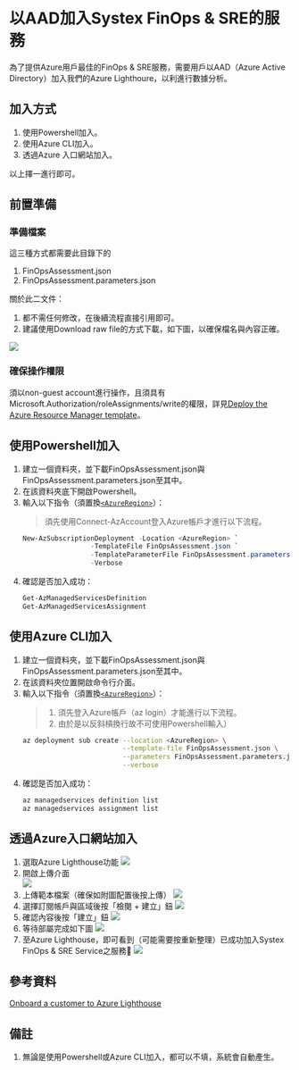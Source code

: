 # 以AAD加入Systex FinOps & SRE的服務

為了提供Azure用戶最佳的FinOps & SRE服務，需要用戶以AAD（Azure Active Directory）加入我們的Azure Lighthoure，以利進行數據分析。

## 加入方式

1. 使用Powershell加入。
2. 使用Azure CLI加入。
3. 透過Azure 入口網站加入。

以上擇一進行即可。

## 前置準備

### 準備檔案

這三種方式都需要此目錄下的

1. FinOpsAssessment.json
2. FinOpsAssessment.parameters.json

關於此二文件：

1. 都不需任何修改，在後續流程直接引用即可。
2. 建議使用Download raw file的方式下載，如下圖，以確保檔名與內容正確。

![](img/dl-with-raw-file.png)

### 確保操作權限

須以non-guest account進行操作，且須具有Microsoft.Authorization/roleAssignments/write的權限，詳見[Deploy the Azure Resource Manager template](https://learn.microsoft.com/en-us/azure/lighthouse/how-to/onboard-customer#deploy-the-azure-resource-manager-template)。

## 使用Powershell加入
1. 建立一個資料夾，並下載FinOpsAssessment.json與FinOpsAssessment.parameters.json至其中。
2. 在該資料夾底下開啟Powershell。
3. 輸入以下指令（須置換[`<AzureRegion>`](https://learn.microsoft.com/zh-tw/gaming/playfab/api-references/events/data-types/azureregion)）：
   > 須先使用Connect-AzAccount登入Azure帳戶才進行以下流程。
   ```powershell
   New-AzSubscriptionDeployment -Location <AzureRegion> `
                    -TemplateFile FinOpsAssessment.json `
                    -TemplateParameterFile FinOpsAssessment.parameters.json `
                    -Verbose
   ```
4. 確認是否加入成功：
   ```powershell
   Get-AzManagedServicesDefinition
   Get-AzManagedServicesAssignment
   ```

## 使用****Azure CLI****加入
1. 建立一個資料夾，並下載FinOpsAssessment.json與FinOpsAssessment.parameters.json至其中。
2. 在該資料夾位置開啟命令行介面。
3. 輸入以下指令（須置換[`<AzureRegion>`](https://learn.microsoft.com/zh-tw/gaming/playfab/api-references/events/data-types/azureregion)）：
   > 1. 須先登入Azure帳戶（az login）才能進行以下流程。
   > 2. 由於是以反斜槓換行故不可使用Powershell輸入）
   ```bash
   az deployment sub create --location <AzureRegion> \
                            --template-file FinOpsAssessment.json \
                            --parameters FinOpsAssessment.parameters.json \
                            --verbose
   ```
4. 確認是否加入成功：
   ```bash
   az managedservices definition list
   az managedservices assignment list
   ```

## 透過Azure入口網站加入
1. 選取Azure Lighthouse功能
   ![](img/lighthouse-onboard-by-portal/1.png)
2. 開啟上傳介面  
   ![](img/lighthouse-onboard-by-portal/2.png)
3. 上傳範本檔案（確保如附圖配置後按上傳）
   ![](img/lighthouse-onboard-by-portal/3.png)
4. 選擇訂閱帳戶與區域後按「檢閱 + 建立」鈕
   ![](img/lighthouse-onboard-by-portal/4.png)
5. 確認內容後按「建立」鈕
   ![](img/lighthouse-onboard-by-portal/5.png)
6. 等待部屬完成如下圖
   ![](img/lighthouse-onboard-by-portal/6.png)
7. 至Azure Lighthouse，即可看到（可能需要按重新整理）已成功加入Systex FinOps & SRE Service之服務🎉
   ![](img/lighthouse-onboard-by-portal/7.png)


## 參考資料
[Onboard a customer to Azure Lighthouse](https://learn.microsoft.com/en-us/azure/lighthouse/how-to/onboard-customer)

## 備註
1. 無論是使用Powershell或Azure CLI加入，都可以不填<deploymentName>，系統會自動產生。